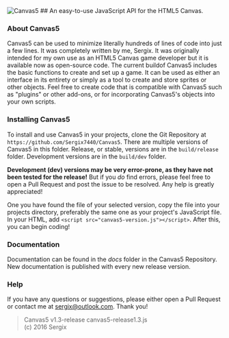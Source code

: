 <img src="https://raw.githubusercontent.com/Sergix7440/Canvas5/master/canvas5-logo-basic.png" alt="Canvas5"/>
## An easy-to-use JavaScript API for the HTML5 Canvas.

### About Canvas5

  Canvas5 can be used to minimize literally hundreds of lines of code into just a few lines. It was completely written by me, Sergix. It was originally intended for my own use as an HTML5 Canvas game developer but it is available now as open-source code. The current buildof Canvas5 includes the basic functions to create and set up a game. It can be used as either an interface in its entirety or simply as a tool to create and store sprites or other objects. Feel free to create code that is compatible with Canvas5 such as "plugins" or other  add-ons, or for incorporating Canvas5's objects into your own scripts.  

### Installing Canvas5

  To install and use Canvas5 in your projects, clone the Git Repository at `https://github.com/Sergix7440/Canvas5`. There are multiple versions of Canvas5 in this folder. Release, or stable, versions are in the `build/release` folder. Development versions are in the `build/dev` folder.  

  __Development (dev) versions may be very error-prone, as they have not been tested for the release!__ But if you _do_ find errors, please feel free to open a Pull Request and post the issue to be resolved. Any help is greatly appreciated!  
  
  One you have found the file of your selected version, copy the file into your projects directory, preferably the same one as your project's JavaScript file. In your HTML, add `<script src="canvas5-version.js"></script>`. After this, you can begin coding!

### Documentation

  Documentation can be found in the _docs_ folder in the Canvas5 Repository. New documentation is published with every new release version.

### Help

  If you have any questions or suggestions, please either open a Pull Request or contact me at [sergix@outlook.com](mailto:sergix@outlook.com). Thank you!
  
  
> Canvas5 v1.3-release
> canvas5-release1.3.js  
> (c) 2016 Sergix  
